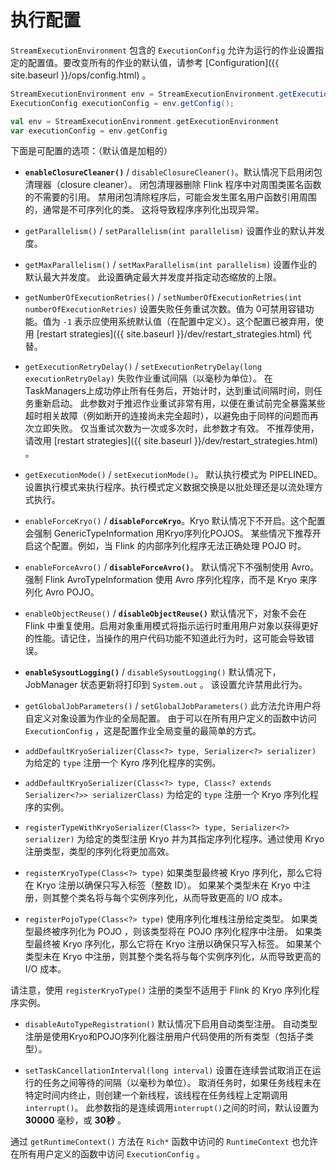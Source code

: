 # 执行配置

<!--
Licensed to the Apache Software Foundation (ASF) under one
or more contributor license agreements.  See the NOTICE file
distributed with this work for additional information
regarding copyright ownership.  The ASF licenses this file
to you under the Apache License, Version 2.0 (the
"License"); you may not use this file except in compliance
with the License.  You may obtain a copy of the License at

  http://www.apache.org/licenses/LICENSE-2.0

Unless required by applicable law or agreed to in writing,
software distributed under the License is distributed on an
"AS IS" BASIS, WITHOUT WARRANTIES OR CONDITIONS OF ANY
KIND, either express or implied.  See the License for the
specific language governing permissions and limitations
under the License.
-->

`StreamExecutionEnvironment` 包含的 `ExecutionConfig` 允许为运行的作业设置指定的配置值。要改变所有的作业的默认值，请参考 [Configuration]({{ site.baseurl }}/ops/config.html) 。


```java
StreamExecutionEnvironment env = StreamExecutionEnvironment.getExecutionEnvironment();
ExecutionConfig executionConfig = env.getConfig();
```
```scala
val env = StreamExecutionEnvironment.getExecutionEnvironment
var executionConfig = env.getConfig
```

下面是可配置的选项：（默认值是加粗的）

-  **`enableClosureCleaner()`** / `disableClosureCleaner()`。默认情况下启用闭包清理器（closure cleaner）。 闭包清理器删除 Flink 程序中对周围类匿名函数的不需要的引用。 禁用闭包清除程序后，可能会发生匿名用户函数引用周围的，通常是不可序列化的类。 这将导致程序序列化出现异常。
    
- `getParallelism()` / `setParallelism(int parallelism)` 设置作业的默认并发度。
    
- `getMaxParallelism()` / `setMaxParallelism(int parallelism)` 设置作业的默认最大并发度。 此设置确定最大并发度并指定动态缩放的上限。
    
- `getNumberOfExecutionRetries()` / `setNumberOfExecutionRetries(int numberOfExecutionRetries)` 设置失败任务重试次数。值为 0可禁用容错功能。值为 `-1` 表示应使用系统默认值（在配置中定义）。这个配置已被弃用，使用 [restart strategies]({{ site.baseurl }}/dev/restart_strategies.html) 代替。 
    
- `getExecutionRetryDelay()` / `setExecutionRetryDelay(long executionRetryDelay)`  失败作业重试间隔（以毫秒为单位）。 在TaskManagers上成功停止所有任务后，开始计时，达到重试间隔时间，则任务重新启动。 此参数对于推迟作业重试非常有用，以便在重试前完全暴露某些超时相关故障（例如断开的连接尚未完全超时），以避免由于同样的问题而再次立即失败。 仅当重试次数为一次或多次时，此参数才有效。 不推荐使用，请改用 [restart strategies]({{ site.baseurl }}/dev/restart_strategies.html) 。
    
- `getExecutionMode()` / `setExecutionMode()`。 默认执行模式为 PIPELINED。设置执行模式来执行程序。执行模式定义数据交换是以批处理还是以流处理方式执行。

- `enableForceKryo()` / **`disableForceKryo`**。Kryo 默认情况下不开启。这个配置会强制 GenericTypeInformation 用Kryo序列化POJOS。 某些情况下推荐开启这个配置。例如，当 Flink 的内部序列化程序无法正确处理 POJO 时。

- `enableForceAvro()` / **`disableForceAvro()`**。 默认情况下不强制使用 Avro。强制 Flink AvroTypeInformation 使用 Avro 序列化程序，而不是 Kryo 来序列化 Avro POJO。
    
- `enableObjectReuse()` / **`disableObjectReuse()`** 默认情况下，对象不会在 Flink 中重复使用。启用对象重用模式将指示运行时重用用户对象以获得更好的性能。请记住，当操作的用户代码功能不知道此行为时，这可能会导致错误。

- **`enableSysoutLogging()`** / `disableSysoutLogging()` 默认情况下，JobManager 状态更新将打印到 `System.out` 。 该设置允许禁用此行为。
    
- `getGlobalJobParameters()` / `setGlobalJobParameters()` 此方法允许用户将自定义对象设置为作业的全局配置。 由于可以在所有用户定义的函数中访问 `ExecutionConfig` ，这是配置作业全局变量的最简单的方式。
    
- `addDefaultKryoSerializer(Class<?> type, Serializer<?> serializer)`  为给定的 `type` 注册一个 Kyro 序列化程序的实例。
    
- `addDefaultKryoSerializer(Class<?> type, Class<? extends Serializer<?>> serializerClass)` 为给定的 `type` 注册一个 Kryo 序列化程序的实例。
    
- `registerTypeWithKryoSerializer(Class<?> type, Serializer<?> serializer)` 为给定的类型注册 Kryo 并为其指定序列化程序。通过使用 Kryo 注册类型，类型的序列化将更加高效。
    
- `registerKryoType(Class<?> type)` 如果类型最终被 Kryo 序列化，那么它将在 Kryo 注册以确保只写入标签（整数 ID）。 如果某个类型未在 Kryo 中注册，则其整个类名将与每个实例序列化，从而导致更高的 I/O 成本。

- `registerPojoType(Class<?> type)` 使用序列化堆栈注册给定类型。 如果类型最终被序列化为 POJO ，则该类型将在 POJO 序列化程序中注册。 如果类型最终被 Kryo 序列化，那么它将在 Kryo 注册以确保只写入标签。 如果某个类型未在 Kryo 中注册，则其整个类名将与每个实例序列化，从而导致更高的 I/O 成本。

请注意，使用 `registerKryoType()` 注册的类型不适用于 Flink 的 Kryo 序列化程序实例。

- `disableAutoTypeRegistration()` 默认情况下启用自动类型注册。 自动类型注册是使用Kryo和POJO序列化器注册用户代码使用的所有类型（包括子类型）。
    
- `setTaskCancellationInterval(long interval)` 设置在连续尝试取消正在运行的任务之间等待的间隔（以毫秒为单位）。 取消任务时，如果任务线程未在特定时间内终止，则创建一个新线程，该线程在任务线程上定期调用`interrupt()`。 此参数指的是连续调用`interrupt()`之间的时间，默认设置为 **30000** 毫秒，或 **30秒** 。

通过 `getRuntimeContext()` 方法在 `Rich*` 函数中访问的 `RuntimeContext` 也允许在所有用户定义的函数中访问 `ExecutionConfig` 。
